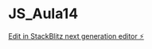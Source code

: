 # JS_Aula14

[Edit in StackBlitz next generation editor ⚡️](https://stackblitz.com/~/github.com/Onjospiat/JS_Aula14)